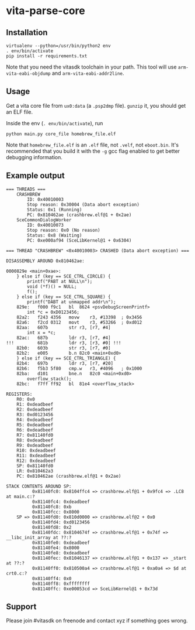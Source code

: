 # vita-parse-core

## Installation

```
virtualenv --python=/usr/bin/python2 env
. env/bin/activate
pip install -r requirements.txt
```

Note that you need the vitasdk toolchain in your path. This tool will use `arm-vita-eabi-objdump` and `arm-vita-eabi-addr2line`.

## Usage

Get a vita core file from `ux0:data` (a `.psp2dmp` file). `gunzip` it, you should get an ELF file.

Inside the env (`. env/bin/activate`), run

```
python main.py core_file homebrew_file.elf
```

Note that `homebrew_file.elf` is an `.elf` file, not `.velf`, not `eboot.bin`. It's recommended that you build it with the `-g` gcc flag enabled to get better debugging information.

## Example output

```
=== THREADS ===
    CRASHBREW
        ID: 0x40010003
        Stop reason: 0x30004 (Data abort exception)
        Status: 0x1 (Running)
        PC: 0x810462ae (crashbrew.elf@1 + 0x2ae)
    SceCommonDialogWorker
        ID: 0x40010073
        Stop reason: 0x0 (No reason)
        Status: 0x8 (Waiting)
        PC: 0xe000af94 (SceLibKernel@1 + 0x6304)

=== THREAD "CRASHBREW" <0x40010003> CRASHED (Data abort exception) ===

DISASSEMBLY AROUND 0x810462ae:

0000829e <main+0xae>:
	} else if (key == SCE_CTRL_CIRCLE) {
		printf("PABT at NULL\n");
		void (*f)() = NULL;
		f();
	} else if (key == SCE_CTRL_SQUARE) {
		printf("DABT at unmapped addr\n");
    829e:	f000 f9c1 	bl	8624 <psvDebugScreenPrintf>
		int *c = 0xD0123456;
    82a2:	f243 4356 	movw	r3, #13398	; 0x3456
    82a6:	f2cd 0312 	movt	r3, #53266	; 0xd012
    82aa:	607b      	str	r3, [r7, #4]
		int x = *c;
    82ac:	687b      	ldr	r3, [r7, #4]
!!! 		681b      	ldr	r3, [r3, #0] !!!
    82b0:	603b      	str	r3, [r7, #0]
    82b2:	e005      	b.n	82c0 <main+0xd0>
	} else if (key == SCE_CTRL_TRIANGLE) {
    82b4:	697b      	ldr	r3, [r7, #20]
    82b6:	f5b3 5f80 	cmp.w	r3, #4096	; 0x1000
    82ba:	d101      	bne.n	82c0 <main+0xd0>
		overflow_stack();
    82bc:	f7ff ff92 	bl	81e4 <overflow_stack>

REGISTERS:
    R0: 0x0
    R1: 0xdeadbeef
    R2: 0xdeadbeef
    R3: 0xd0123456
    R4: 0xdeadbeef
    R5: 0xdeadbeef
    R6: 0xdeadbeef
    R7: 0x81140fd0
    R8: 0xdeadbeef
    R9: 0xdeadbeef
    R10: 0xdeadbeef
    R11: 0xdeadbeef
    R12: 0xdeadbeef
    SP: 0x81140fd0
    LR: 0x810462a3
    PC: 0x810462ae (crashbrew.elf@1 + 0x2ae)

STACK CONTENTS AROUND SP:
          0x81140fc0: 0x8104ffc4 => crashbrew.elf@1 + 0x9fc4 => .LC8 at main.c:?
          0x81140fc4: 0xdeadbeef 
          0x81140fc8: 0xb 
          0x81140fcc: 0x8000 
    SP => 0x81140fd0: 0x810d0000 => crashbrew.elf@2 + 0x0
          0x81140fd4: 0xd0123456 
          0x81140fd8: 0x2 
          0x81140fdc: 0x8104674f => crashbrew.elf@1 + 0x74f => __libc_init_array at ??:?
          0x81140fe0: 0xdeadbeef 
          0x81140fe4: 0x8000 
          0x81140fe8: 0xdeadbeef 
          0x81140fec: 0x81046137 => crashbrew.elf@1 + 0x137 => _start at ??:?
          0x81140ff0: 0x810500a4 => crashbrew.elf@1 + 0xa0a4 => $d at crt0.c:?
          0x81140ff4: 0x0 
          0x81140ff8: 0xffffffff 
          0x81140ffc: 0xe00053cd => SceLibKernel@1 + 0x73d
```

## Support

Please join #vitasdk on freenode and contact xyz if something goes wrong.
